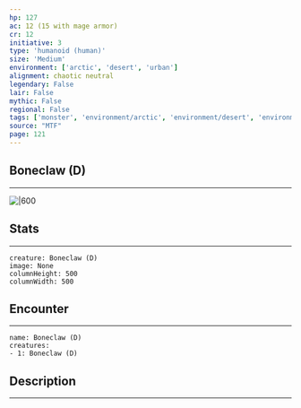 ```yaml
---
hp: 127
ac: 12 (15 with mage armor)
cr: 12
initiative: 3
type: 'humanoid (human)'    
size: 'Medium'
environment: ['arctic', 'desert', 'urban']
alignment: chaotic neutral
legendary: False
lair: False
mythic: False
regional: False
tags: ['monster', 'environment/arctic', 'environment/desert', 'environment/urban']
source: "MTF"
page: 121
---
```


## Boneclaw (D)
---

![|600](D:/Program%20Files/5e.tools/img/bestiary/MTF/Boneclaw.jpg)

## Stats
---

```statblock
creature: Boneclaw (D)
image: None
columnHeight: 500
columnWidth: 500
```

## Encounter
---

```encounter-table
name: Boneclaw (D)
creatures:
- 1: Boneclaw (D)
```

## Description
---





